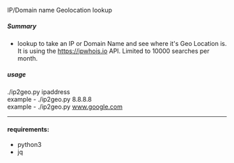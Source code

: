 IP/Domain name Geolocation lookup

##### Summary

- lookup to take an IP or Domain Name and see where it's Geo Location is. It is using the https://ipwhois.io API. Limited to 10000 searches per month.  
  
##### usage  
./ip2geo.py ipaddress  
example - ./ip2geo.py 8.8.8.8  
example - ./ip2geo.py www.google.com  
  
--------------------  
  
#### requirements:  
- python3  
- jq  
